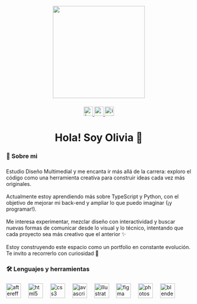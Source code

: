 <p align="center">
  <img src="https://media2.giphy.com/media/v1.Y2lkPTc5MGI3NjExOWpjNDBmMXhwZDV2aHYzZ3VrY3J5Z3VjYXowY214ajkyNmFveTh2ZSZlcD12MV9pbnRlcm5hbF9naWZfYnlfaWQmY3Q9cw/CkzMvcvwEhuIVVX56l/giphy.gif" width="250" />
</p>


###

<div align="center">
  <a href="[https://www.behance.net/oliviaetchega](https://www.behance.net/gallery/232958061/PORTFOLIO-Multimedia-Designer-2025)" target="_blank">
    <img src="https://img.shields.io/static/v1?message=Behance&logo=behance&label=&color=1769ff&logoColor=white&labelColor=&style=for-the-badge" height="25" alt="behance logo"  />
  </a>
  <a href="[www.youtube.com/@estrella-r9e?si=KuIqUkyfIQzZ1p1H&fbclid=PAZXh0bgNhZW0CMTEAAadj8ChXFvpPNvJs9GsVCxn4sxi_91PBG7S4XSocy-mn6LgCXrOAiU6a_3xXGg_aem_QRv6SxTgQ-clFx38MMKE8A](https://www.youtube.com/@ESTRELLA-r9e)" target="_blank">
    <img src="https://img.shields.io/static/v1?message=Youtube&logo=youtube&label=&color=FF0000&logoColor=white&labelColor=&style=for-the-badge" height="25" alt="youtube logo"  />
  </a>
  <a href="https://www.instagram.com/estreiia_/" target="_blank">
    <img src="https://img.shields.io/static/v1?message=Instagram&logo=instagram&label=&color=E4405F&logoColor=white&labelColor=&style=for-the-badge" height="25" alt="instagram logo"  />
  </a>
</div>

###

<h1 align="center">Hola! Soy Olivia 🌟</h1>

###

<h3 align="left">📌  Sobre mi</h3>

###

<p align="left">Estudio Diseño Multimedial y me encanta ir más allá de la carrera: exploro el código como una herramienta creativa para construir ideas cada vez más originales.<br><br>Actualmente estoy aprendiendo más sobre TypeScript y Python, con el objetivo de mejorar mi back-end y ampliar lo que puedo imaginar (¡y programar!).<br><br>Me interesa experimentar, mezclar diseño con interactividad y buscar nuevas formas de comunicar desde lo visual y lo técnico, intentando que cada proyecto sea más creativo que el anterior ✨<br><br>Estoy construyendo este espacio como un portfolio en constante evolución.<br>Te invito a recorrerlo con curiosidad 🌈</p>

###

<h3 align="left">🛠 Lenguajes y herramientas</h3>

###

<div align="left">
  <img src="https://cdn.jsdelivr.net/gh/devicons/devicon/icons/aftereffects/aftereffects-original.svg" height="40" alt="aftereffects logo"  />
  <img width="12" />
  <img src="https://cdn.jsdelivr.net/gh/devicons/devicon/icons/html5/html5-original.svg" height="40" alt="html5 logo"  />
  <img width="12" />
  <img src="https://cdn.jsdelivr.net/gh/devicons/devicon/icons/css3/css3-original.svg" height="40" alt="css3 logo"  />
  <img width="12" />
  <img src="https://cdn.jsdelivr.net/gh/devicons/devicon/icons/javascript/javascript-original.svg" height="40" alt="javascript logo"  />
  <img width="12" />
  <img src="https://cdn.jsdelivr.net/gh/devicons/devicon/icons/illustrator/illustrator-plain.svg" height="40" alt="illustrator logo"  />
  <img width="12" />
  <img src="https://cdn.jsdelivr.net/gh/devicons/devicon/icons/figma/figma-original.svg" height="40" alt="figma logo"  />
  <img width="12" />
  <img src="https://cdn.jsdelivr.net/gh/devicons/devicon/icons/photoshop/photoshop-plain.svg" height="40" alt="photoshop logo"  />
  <img width="12" />
  <img src="https://cdn.jsdelivr.net/gh/devicons/devicon/icons/blender/blender-original.svg" height="40" alt="blender logo"  />
</div>

###

